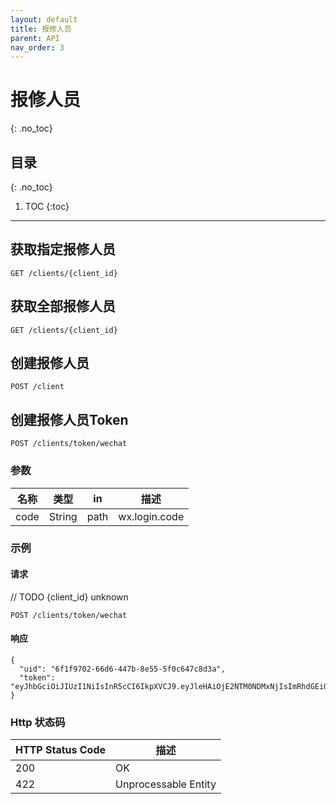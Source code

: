 ```yaml
---
layout: default
title: 报修人员
parent: API
nav_order: 3
---
```


# 报修人员
{: .no_toc}

## 目录
{: .no_toc}

1. TOC
{:toc}

---

## 获取指定报修人员

```
GET /clients/{client_id}
```



## 获取全部报修人员

```
GET /clients/{client_id}
```



## 创建报修人员

```
POST /client
```



## 创建报修人员Token

```
POST /clients/token/wechat
```


### 参数

| 名称 | 类型   | in   | 描述          |
| ---- | ------ | ---- | ------------- |
| code | String | path | wx.login.code |


### 示例

#### 请求

// TODO {client_id} unknown

```
POST /clients/token/wechat
```

#### 响应

```
{
  "uid": "6f1f9702-66d6-447b-8e55-5f0c647c8d3a",
  "token": "eyJhbGciOiJIUzI1NiIsInR5cCI6IkpXVCJ9.eyJleHAiOjE2NTM0NDMxNjIsImRhdGEiOnsidWlkIjoiNmYxZjk3MDItNjZkNi00NDdiLThlNTUtNWYwYzY0N2M4ZDNhIiwicm9sZSI6InVzZXIifSwiaWF0IjoxNjUzMzU2NzYyfQ.ocAxJGhw6Xt2vt7bwGcMeRPLOQOmaspznyu9aI7G670"
}
```

### Http 状态码

| HTTP Status Code | 描述                 |
| ---------------- | -------------------- |
| 200              | OK                   |
| 422              | Unprocessable Entity |

